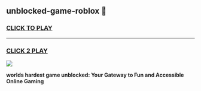 
## unblocked-game-roblox 👋
<h3>
<a href="https://premium.freeplayer.one?title=unblocked-game-roblox&ref=14F">CLICK TO PLAY</a></h3>
<hr>

<h3>
<a href="https://premium.freeplayer.one?title=unblocked-game-roblox&ref=14F">CLICK 2 PLAY</a>
  
</h3>

<a href="https://premium.freeplayer.one?title=unblocked-game-roblox&ref=12F/"><img src="https://clearcache.store/games.png"></a>


**worlds hardest game unblocked: Your Gateway to Fun and Accessible Online Gaming**
